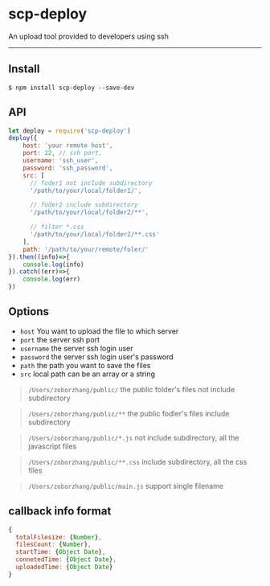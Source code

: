 # scp-deploy

An upload tool provided to developers using ssh

----

## Install
```
$ npm install scp-deploy --save-dev
```

## API
```js
let deploy = require('scp-deploy')
deploy({
    host: 'your remote host',
    port: 22, // ssh port,
    username: 'ssh_user',
    password: 'ssh_password',
    src: [
      // foder1 not include subdirectory
      '/path/to/your/local/folder1/',

      // foder2 include subdirectory
      '/path/to/your/local/folder2/**',

      // filter *.css
      '/path/to/your/local/folder2/**.css'
    ],
    path: '/path/to/your/remote/foler/'
}).then((info)=>{
    console.log(info)
}).catch((err)=>{
    console.log(err)
})
```

## Options
* `host` You want to upload the file to which server
* `port` the server ssh port
* `username` the server ssh login user
* `password` the server ssh login user's password
* `path` the path you want to save the files
* `src` local path can be an array or a string
 > `/Users/zoborzhang/public/` the public folder's files not include subdirectory

 > `/Users/zoborzhang/public/**` the public fodler's files include subdirectory

 > `/Users/zoborzhang/public/*.js` not include subdirectory, all the javascript files

 > `/Users/zoborzhang/public/**.css` include subdirectory, all the css files

 > `/Users/zoborzhang/public/main.js` support single filename

## callback info format
```js
{
  totalFilesize: {Number},
  filesCount: {Number},
  startTime: {Object Date},
  connetedTime: {Object Date},
  uploadedTime: {Object Date}
}
```